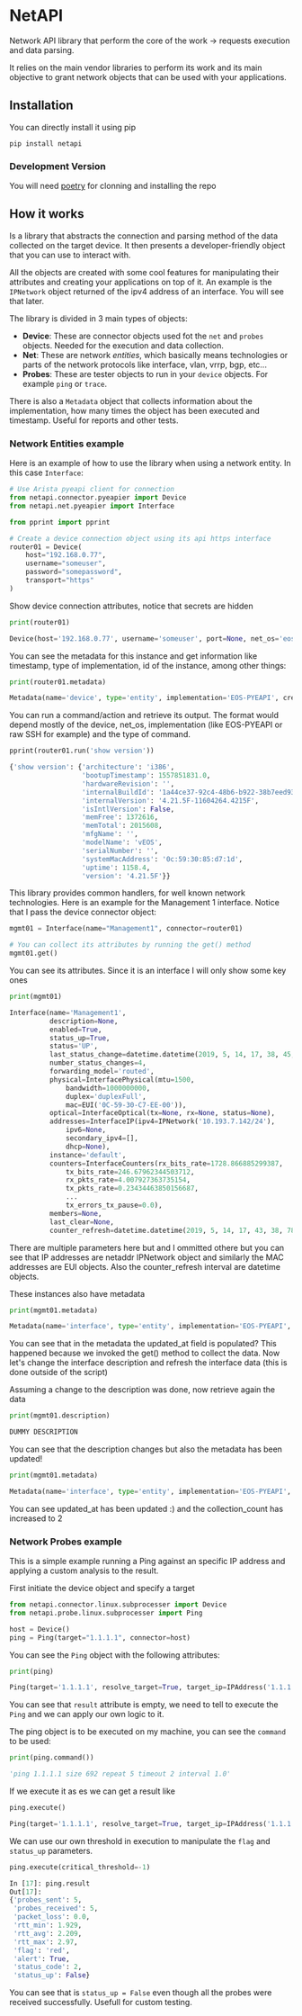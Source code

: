 # NetAPI

Network API library that perform the core of the work -> requests execution and data parsing.

It relies on the main vendor libraries to perform its work and its main objective to grant network objects that can be used with your applications.

## Installation

You can directly install it using pip

```
pip install netapi
```

### Development Version

You will need [poetry](https://github.com/sdispater/poetry) for clonning and installing the repo

## How it works

Is a library that abstracts the connection and parsing method of the data collected on the target device. It then presents a developer-friendly object that you can use to interact with.

All the objects are created with some cool features for manipulating their attributes and creating your applications on top of it. An example is the `IPNetwork` object returned of the ipv4 address of an interface. You will see that later.

The library is divided in 3 main types of objects:

- **Device**: These are connector objects used fot the `net` and `probes` objects. Needed for the execution and data collection.
- **Net**: These are network _entities_, which basically means technologies or parts of the network protocols like interface, vlan, vrrp, bgp, etc...
- **Probes**: These are tester objects to run in your `device` objects. For example `ping` or `trace`.

There is also a `Metadata` object that collects information about the implementation, how many times the object has been executed and timestamp. Useful for reports and other tests.

### Network Entities example

Here is an example of how to use the library when using a network entity. In this case `Interface`:

```python
# Use Arista pyeapi client for connection
from netapi.connector.pyeapier import Device
from netapi.net.pyeapier import Interface

from pprint import pprint

# Create a device connection object using its api https interface
router01 = Device(
    host="192.168.0.77",
    username="someuser",
    password="somepassword",
    transport="https"
)
```

Show device connection attributes, notice that secrets are hidden
```python
print(router01)

Device(host='192.168.0.77', username='someuser', port=None, net_os='eos', transport='https')
```

You can see the metadata for this instance and get information like timestamp, type of implementation, id of the instance, among other things:
```python
print(router01.metadata)

Metadata(name='device', type='entity', implementation='EOS-PYEAPI', created_at=datetime.datetime(2019, 5, 14, 16, 47, 35, 319134), id=UUID('51d317ab-584d-4f32-a789-402770c361f2'), updated_at=None, collection_count=0, parent=None)
```

You can run a command/action and retrieve its output. The format would depend mostly of the device, net_os, implementation (like EOS-PYEAPI or raw SSH for example) and the type of command.
```python
pprint(router01.run('show version'))

{'show version': {'architecture': 'i386',
                  'bootupTimestamp': 1557851831.0,
                  'hardwareRevision': '',
                  'internalBuildId': '1a44ce37-92c4-48b6-b922-38b7eed939b6',
                  'internalVersion': '4.21.5F-11604264.4215F',
                  'isIntlVersion': False,
                  'memFree': 1372616,
                  'memTotal': 2015608,
                  'mfgName': '',
                  'modelName': 'vEOS',
                  'serialNumber': '',
                  'systemMacAddress': '0c:59:30:85:d7:1d',
                  'uptime': 1158.4,
                  'version': '4.21.5F'}}
```
This library provides common handlers,  for well known network technologies. Here is an example for the Management 1 interface. Notice that I pass the device connector object:
```python
mgmt01 = Interface(name="Management1", connector=router01)

# You can collect its attributes by running the get() method
mgmt01.get()
```

You can see its attributes. Since it is an interface I will only show some key ones
```python
print(mgmt01)

Interface(name='Management1',
          description=None,
          enabled=True,
          status_up=True,
          status='UP',
          last_status_change=datetime.datetime(2019, 5, 14, 17, 38, 45, 217419),
          number_status_changes=4,
          forwarding_model='routed',
          physical=InterfacePhysical(mtu=1500,
              bandwidth=1000000000,
              duplex='duplexFull',
              mac=EUI('0C-59-30-C7-EE-00')),
          optical=InterfaceOptical(tx=None, rx=None, status=None),
          addresses=InterfaceIP(ipv4=IPNetwork('10.193.7.142/24'),
              ipv6=None,
              secondary_ipv4=[],
              dhcp=None),
          instance='default',
          counters=InterfaceCounters(rx_bits_rate=1728.866885299387,
              tx_bits_rate=246.67962344503712,
              rx_pkts_rate=4.007927363735154,
              tx_pkts_rate=0.23434463850156687,
              ...
              tx_errors_tx_pause=0.0),
          members=None,
          last_clear=None,
          counter_refresh=datetime.datetime(2019, 5, 14, 17, 43, 38, 787766), update_interval=300.0)
```

There are multiple parameters here but and I ommitted othere but you can see that IP addresses are netaddr IPNetwork object and similarly the MAC addresses are EUI objects. Also the counter_refresh interval are datetime objects.

These instances also have metadata
```python
print(mgmt01.metadata)

Metadata(name='interface', type='entity', implementation='EOS-PYEAPI', created_at=datetime.datetime(2019, 5, 14, 16, 43, 44, 819105), id=UUID('73297adf-a0d6-4f8d-b247-0d793e577efb'), updated_at=datetime.datetime(2019, 5, 14, 16, 43, 54, 483277), collection_count=1, parent=None)
```

You can see that in the metadata the updated_at field is populated? This happened because we invoked the get() method to collect the data. Now let's change the interface description and refresh the interface data (this is done outside of the script)

Assuming a change to the description was done, now retrieve again the data
```python
print(mgmt01.description)

DUMMY DESCRIPTION
```

You can see that the description changes but also the metadata has been updated!
```python
print(mgmt01.metadata)

Metadata(name='interface', type='entity', implementation='EOS-PYEAPI', created_at=datetime.datetime(2019, 5, 14, 16, 43, 44, 819105), id=UUID('73297adf-a0d6-4f8d-b247-0d793e577efb'), updated_at=datetime.datetime(2019, 5, 14, 17, 20, 27, 557810), collection_count=2, parent=None)
```
You can see updated_at has been updated :) and the collection_count has increased to 2

### Network Probes example

This is a simple example running a Ping against an specific IP address and applying a custom analysis to the result.

First initiate the device object and specify a target
```python
from netapi.connector.linux.subprocesser import Device
from netapi.probe.linux.subprocesser import Ping

host = Device()
ping = Ping(target="1.1.1.1", connector=host)
```

You can see the `Ping` object with the following attributes:
```python
print(ping)

Ping(target='1.1.1.1', resolve_target=True, target_ip=IPAddress('1.1.1.1'), target_name='one.one.one.one', source=None, instance=None, count=5, timeout=2, size=692, df_bit=False, interval=1.0, ttl=None, result={})
```
You can see that `result` attribute is empty, we need to tell to execute the `Ping` and we can apply our own logic to it.

The ping object is to be executed on my machine, you can see the `command` to be used:
```python
print(ping.command())

'ping 1.1.1.1 size 692 repeat 5 timeout 2 interval 1.0'
```

If we execute it as es we can get a result like
```python
ping.execute()

Ping(target='1.1.1.1', resolve_target=True, target_ip=IPAddress('1.1.1.1'), target_name='one.one.one.one', source=None, instance=None, count=5, timeout=2, size=692, df_bit=False, interval=1.0, ttl=None, result={'probes_sent': 5, 'probes_received': 5, 'packet_loss': 0.0, 'rtt_min': 2.035, 'rtt_avg': 2.073, 'rtt_max': 2.125, 'flag': 'green', 'alert': False, 'status_code': 0, 'status_up': True})
```

We can use our own threshold in execution to manipulate the `flag` and `status_up` parameters.

```python
ping.execute(critical_threshold=-1)

In [17]: ping.result
Out[17]:
{'probes_sent': 5,
 'probes_received': 5,
 'packet_loss': 0.0,
 'rtt_min': 1.929,
 'rtt_avg': 2.209,
 'rtt_max': 2.97,
 'flag': 'red',
 'alert': True,
 'status_code': 2,
 'status_up': False}
```
You can see that is `status_up = False` even though all the probes were received successfully. Usefull for custom testing.
